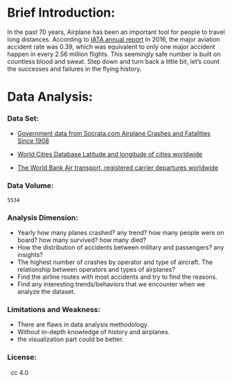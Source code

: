 # Brief Introduction:
In the past 70 years, Airplane has been an important tool for people to travel long distances. According to [IATA annual report](https://www.iata.org/pressroom/pr/Documents/2017-03-10-01-CN.pdf) In 2016, the major aviation accident rate was 0.39, which was equivalent to only one major accident happen in every 2.56 million flights. This seemingly safe number is built on countless blood and sweat. Step down and turn back a little bit, let’s count the successes and failures in the flying history.<br>

# Data Analysis:

### Data Set:
- [Government data from Socrata.com Airplane Crashes and Fatalities Since 1908](https://opendata.socrata.com/Government/Airplane-Crashes-and-Fatalities-Since-1908/q2te-8cvq)<br>

- [World Cities Database Latitude and longitude of cities worldwide](https://simplemaps.com/data/world-cities)<br>

- [The World Bank Air transport, registered carrier departures worldwide](https://data.worldbank.org/indicator/IS.AIR.DPRT)<br>

### Data Volume:
    5534
### Analysis Dimension:

- Yearly how many planes crashed? any trend? how many people were on board? how many survived? how many died?
- How the distribution of accidents between military and passengers? any insights?
- The highest number of crashes by operator and type of aircraft. The relationship between operators and types of airplanes?
- Find the airline routes with most accidents and try to find the reasons.
- Find any interesting trends/behaviors that we encounter when we analyze the dataset.

### Limitations and Weakness:
- There are flaws in data analysis methodology.
- Without in-depth knowledge of history and airplanes.
- the visualization part could be better.

### License:
   cc 4.0
